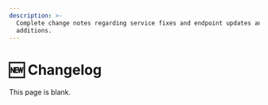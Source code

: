 ```yaml
---
description: >-
  Complete change notes regarding service fixes and endpoint updates and
  additions.
---
```


# 🆕 Changelog

This page is blank.
